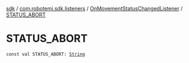 [sdk](../../index.md) / [com.robotemi.sdk.listeners](../index.md) / [OnMovementStatusChangedListener](index.md) / [STATUS_ABORT](./-s-t-a-t-u-s_-a-b-o-r-t.md)

# STATUS_ABORT

`const val STATUS_ABORT: `[`String`](https://kotlinlang.org/api/latest/jvm/stdlib/kotlin/-string/index.html)